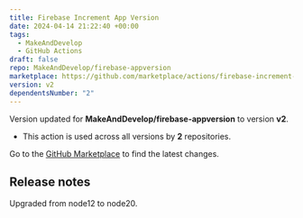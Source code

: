 ```yaml
---
title: Firebase Increment App Version
date: 2024-04-14 21:22:40 +00:00
tags:
  - MakeAndDevelop
  - GitHub Actions
draft: false
repo: MakeAndDevelop/firebase-appversion
marketplace: https://github.com/marketplace/actions/firebase-increment-app-version
version: v2
dependentsNumber: "2"
---
```



Version updated for **MakeAndDevelop/firebase-appversion** to version **v2**.
- This action is used across all versions by **2** repositories.

Go to the [GitHub Marketplace](https://github.com/marketplace/actions/firebase-increment-app-version) to find the latest changes.

## Release notes

Upgraded from node12 to node20.

